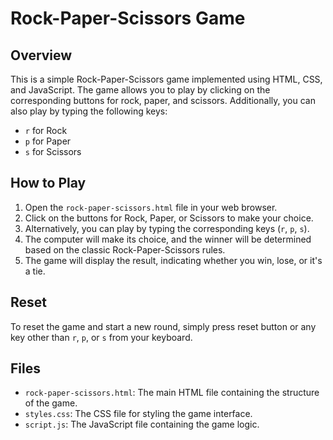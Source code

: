 # Rock-Paper-Scissors Game

## Overview

This is a simple Rock-Paper-Scissors game implemented using HTML, CSS, and JavaScript. The game allows you to play by clicking on the corresponding buttons for rock, paper, and scissors. Additionally, you can also play by typing the following keys:
- `r` for Rock
- `p` for Paper
- `s` for Scissors

## How to Play

1. Open the `rock-paper-scissors.html` file in your web browser.
2. Click on the buttons for Rock, Paper, or Scissors to make your choice.
3. Alternatively, you can play by typing the corresponding keys (`r`, `p`, `s`).
4. The computer will make its choice, and the winner will be determined based on the classic Rock-Paper-Scissors rules.
5. The game will display the result, indicating whether you win, lose, or it's a tie.

## Reset

To reset the game and start a new round, simply press reset button or any key other than `r`, `p`, or `s` from your keyboard.

## Files

- `rock-paper-scissors.html`: The main HTML file containing the structure of the game.
- `styles.css`: The CSS file for styling the game interface.
- `script.js`: The JavaScript file containing the game logic.



